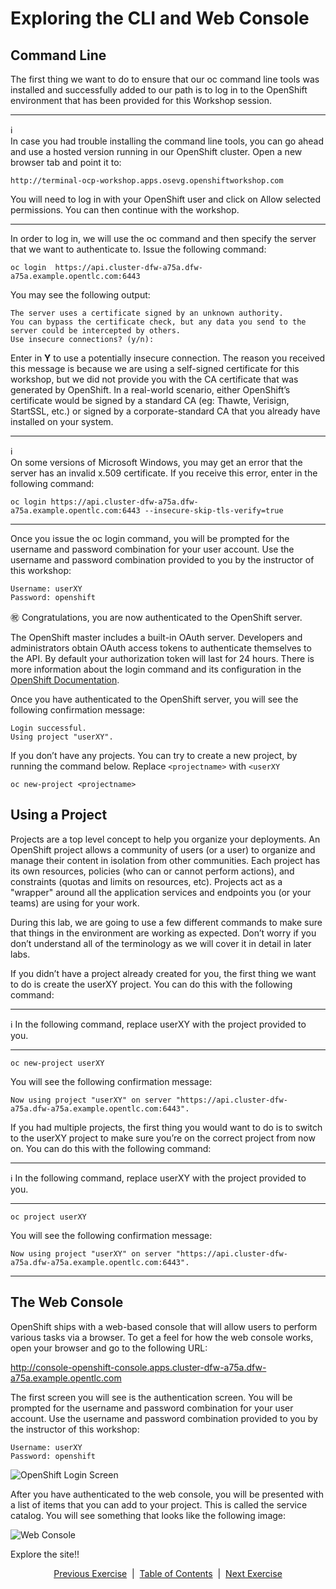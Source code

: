 # Exploring the CLI and Web Console  

## Command Line  

The first thing we want to do to ensure that our oc command line tools was installed and successfully added to our path is to log in to the OpenShift environment that has been provided for this Workshop session.
	
___
:information_source:  
In case you had trouble installing the command line tools, you can go ahead and use a hosted version running in our OpenShift cluster. Open a new browser tab and point it to:

```http://terminal-ocp-workshop.apps.osevg.openshiftworkshop.com```

You will need to log in with your OpenShift user and click on Allow selected permissions. You can then continue with the workshop.
___

In order to log in, we will use the oc command and then specify the server that we want to authenticate to. Issue the following command:

```
oc login  https://api.cluster-dfw-a75a.dfw-a75a.example.opentlc.com:6443
```

You may see the following output:

```
The server uses a certificate signed by an unknown authority.
You can bypass the certificate check, but any data you send to the server could be intercepted by others.
Use insecure connections? (y/n):
```

Enter in **Y** to use a potentially insecure connection. The reason you received this message is because we are using a self-signed certificate for this workshop, but we did not provide you with the CA certificate that was generated by OpenShift. In a real-world scenario, either OpenShift’s certificate would be signed by a standard CA (eg: Thawte, Verisign, StartSSL, etc.) or signed by a corporate-standard CA that you already have installed on your system.
	
___
:information_source:  
On some versions of Microsoft Windows, you may get an error that the server has an invalid x.509 certificate. If you receive this error, enter in the following command:  
```
oc login https://api.cluster-dfw-a75a.dfw-a75a.example.opentlc.com:6443 --insecure-skip-tls-verify=true
```
___  

Once you issue the oc login command, you will be prompted for the username and password combination for your user account. Use the username and password combination provided to you by the instructor of this workshop:

```
Username: userXY
Password: openshift
```

:congratulations: Congratulations, you are now authenticated to the OpenShift server.  

The OpenShift master includes a built-in OAuth server. Developers and administrators obtain OAuth access tokens to authenticate themselves to the API. By default your authorization token will last for 24 hours. There is more information about the login command and its configuration in the [OpenShift Documentation](https://docs.openshift.com/container-platform/4.4/welcome/index.htmlhttps://docs.openshift.com/container-platform/4.4/welcome/index.html).

Once you have authenticated to the OpenShift server, you will see the following confirmation message:

```
Login successful.
Using project "userXY".
```	

If you don’t have any projects. You can try to create a new project, by running the command below. Replace ```<projectname>``` with ```<userXY```  
```
oc new-project <projectname>
```


## Using a Project

Projects are a top level concept to help you organize your deployments. An OpenShift project allows a community of users (or a user) to organize and manage their content in isolation from other communities. Each project has its own resources, policies (who can or cannot perform actions), and constraints (quotas and limits on resources, etc). Projects act as a "wrapper" around all the application services and endpoints you (or your teams) are using for your work.

During this lab, we are going to use a few different commands to make sure that things in the environment are working as expected. Don’t worry if you don’t understand all of the terminology as we will cover it in detail in later labs.

If you didn’t have a project already created for you, the first thing we want to do is create the userXY project. You can do this with the following command:

___  
:information_source: In the following command, replace userXY with the project provided to you.
___  
```oc new-project userXY```

You will see the following confirmation message:

```
Now using project "userXY" on server "https://api.cluster-dfw-a75a.dfw-a75a.example.opentlc.com:6443".
```

If you had multiple projects, the first thing you would want to do is to switch to the userXY project to make sure you’re on the correct project from now on. You can do this with the following command:  
___  
:information_source: In the following command, replace userXY with the project provided to you.
___  
```
oc project userXY
```

You will see the following confirmation message:

```
Now using project "userXY" on server "https://api.cluster-dfw-a75a.dfw-a75a.example.opentlc.com:6443".
```
___  

## The Web Console

OpenShift ships with a web-based console that will allow users to perform various tasks via a browser. To get a feel for how the web console works, open your browser and go to the following URL:

http://console-openshift-console.apps.cluster-dfw-a75a.dfw-a75a.example.opentlc.com

The first screen you will see is the authentication screen. You will be prompted for the username and password combination for your user account. Use the username and password combination provided to you by the instructor of this workshop:

```
Username: userXY
Password: openshift
```

![OpenShift Login Screen](https://github.com/bhandaru/nationalparks-labs/blob/master/images/Login.png)

After you have authenticated to the web console, you will be presented with a list of items that you can add to your project. This is called the service catalog. You will see something that looks like the following image:

![Web Console](https://github.com/bhandaru/nationalparks-labs/blob/master/images/post-login.png)

Explore the site!!

<!--
Click on the userXY project on the right hand side of the screen. When you click on the userXY project, you will be taken to the project overview page which will list all of the routes, services, deployments, and pods that you have running as part of your project. There’s nothing there now, but that’s about to change.
Explore Project

When the provided cluster has metrics aggregation capabilities configured you might see an error in the web console (when the cluster uses self signed certificates):
Web Console

Click the link that says Open metrics URL, and accept the certificate.
Acept Certificates

We need to accept another self-signed certificate for OpenShift’s metrics aggregation. If we don’t, then the metrics will not display in the OpenShift UI.
Hawkular web

We will be using a mix of command line tooling and the web console for the labs. Get ready!
-->


<p align="center">
  <a href="/02%20-%20Installing%20Client.MD">Previous Exercise</a> &nbsp;|
  &nbsp;<a href="/README.md">Table of Contents</a> &nbsp;|
  &nbsp;<a href="/04%20-%20Application%20Architecture.MD">Next Exercise</a>
</p>
